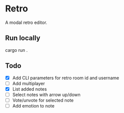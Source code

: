 # Retro

A modal retro editor.

## Run locally

cargo run .

## Todo

- [x] Add CLI parameters for retro room id and username
- [ ] Add multiplayer
- [x] List added notes
- [ ] Select notes with arrow up/down
- [ ] Vote/unvote for selected note
- [ ] Add emotion to note